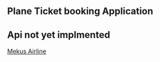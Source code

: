 ## Plane Ticket booking Application

## Api not yet implmented

[Mekus Airline](https://mekuzairline.netlify.app/)
